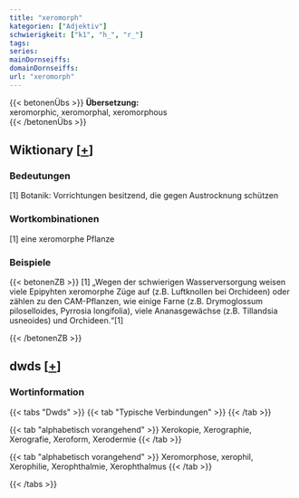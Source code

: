 ```yaml
---
title: "xeromorph"
kategorien: ["Adjektiv"]
schwierigkeit: ["k1", "h_", "r_"]
tags:
series:
mainDornseiffs:
domainDornseiffs:
url: "xeromorph"
---
```


{{< betonenÜbs >}}
**Übersetzung:**  
xeromorphic, xeromorphal, xeromorphous  
{{< /betonenÜbs >}}

## Wiktionary [[+](https://de.wiktionary.org/wiki/xeromorph)]

### Bedeutungen
[1] Botanik: Vorrichtungen besitzend, die gegen Austrocknung schützen  

### Wortkombinationen
[1] eine xeromorphe Pflanze  

### Beispiele
{{< betonenZB >}}
[1] „Wegen der schwierigen Wasserversorgung weisen viele Epipyhten xeromorphe Züge auf (z.B. Luftknollen bei Orchideen) oder zählen zu den CAM-Pflanzen, wie einige Farne (z.B. Drymoglossum piloselloides, Pyrrosia longifolia), viele Ananasgewächse (z.B. Tillandsia usneoides) und Orchideen.“[1]  

{{< /betonenZB >}}


## dwds [[+](https://www.dwds.de/wb/xeromorph)]

### Wortinformation
{{< tabs "Dwds" >}}
{{< tab "Typische Verbindungen" >}}
{{< /tab >}}

{{< tab "alphabetisch vorangehend" >}}
Xerokopie, Xerographie, Xerografie, Xeroform, Xerodermie
{{< /tab >}}

{{< tab "alphabetisch vorangehend" >}}
Xeromorphose, xerophil, Xerophilie, Xerophthalmie, Xerophthalmus
{{< /tab >}}

{{< /tabs >}}

